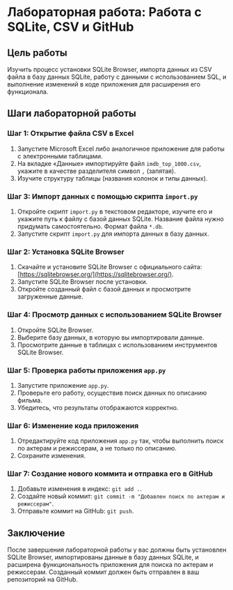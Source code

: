 # Лабораторная работа: Работа с SQLite, CSV и GitHub

## Цель работы
Изучить процесс установки SQLite Browser, импорта данных из CSV файла в базу данных SQLite, работу с данными с использованием SQL, и выполнение изменений в коде приложения для расширения его функционала.

## Шаги лабораторной работы

### Шаг 1: Открытие файла CSV в Excel
1. Запустите Microsoft Excel либо аналогичное приложение для работы с электронными таблицами.
2. На вкладке «Данные» импортируйте файл `imdb_top_1000.csv`, укажите в качестве разделителя символ `,` (запятая).
3. Изучите структуру таблицы (названия колонок и типы данных).

### Шаг 3: Импорт данных с помощью скрипта `import.py`
1. Откройте скрипт `import.py` в текстовом редакторе, изучите его и укажите путь к файлу с базой данных SQLite. Название файла нужно придумать самостоятельно. Формат файла `*.db`.
2. Запустите скрипт `import.py` для импорта данных в базу данных.

### Шаг 2: Установка SQLite Browser
1. Скачайте и установите SQLite Browser с официального сайта: [https://sqlitebrowser.org/](https://sqlitebrowser.org/).
2. Запустите SQLite Browser после установки.
3. Откройте созданный файл с базой данных и просмотрите загруженные данные.

### Шаг 4: Просмотр данных с использованием SQLite Browser
1. Откройте SQLite Browser.
2. Выберите базу данных, в которую вы импортировали данные.
3. Просмотрите данные в таблицах с использованием инструментов SQLite Browser.

### Шаг 5: Проверка работы приложения `app.py`
1. Запустите приложение `app.py`.
2. Проверьте его работу, осуществив поиск данных по описанию фильма.
3. Убедитесь, что результаты отображаются корректно.

### Шаг 6: Изменение кода приложения
1. Отредактируйте код приложения `app.py` так, чтобы выполнить поиск по актерам и режиссерам, а не только по описанию.
2. Сохраните изменения.

### Шаг 7: Создание нового коммита и отправка его в GitHub
1. Добавьте изменения в индекс: `git add .`.
2. Создайте новый коммит: `git commit -m "Добавлен поиск по актерам и режиссерам"`.
3. Отправьте коммит на GitHub: `git push`.

## Заключение
После завершения лабораторной работы у вас должны быть установлен SQLite Browser, импортированы данные в базу данных SQLite, и расширена функциональность приложения для поиска по актерам и режиссерам. Созданный коммит должен быть отправлен в ваш репозиторий на GitHub.

